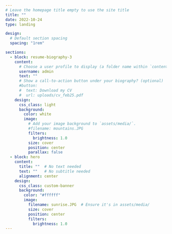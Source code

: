 ```yaml
---
# Leave the homepage title empty to use the site title
title: ""
date: 2022-10-24
type: landing

design:
  # Default section spacing
  spacing: "1rem"

sections:
  - block: resume-biography-3
    content:
      # Choose a user profile to display (a folder name within `content/authors/`)
      username: admin
      text: ""
      # Show a call-to-action button under your biography? (optional)
      #button:
      #  text: Download my CV
      #  url: uploads/cv_feb25.pdf
    design:
      css_class: light
      background:
        color: white
        image:
          # Add your image background to `assets/media/`.
          #filename: mountains.JPG
          filters:
            brightness: 1.0
          size: cover
          position: center
          parallax: false
  - block: hero
    content:
      title: ""  # No text needed
      text: ""   # No subtitle needed
      alignment: center
    design:
      css_class: custom-banner
      background:
        color: "#ffffff"
        image:
          filename: sunrise.JPG  # Ensure it's in assets/media/
          size: cover
          position: center
          filters:
            brightness: 1.0
---
```

